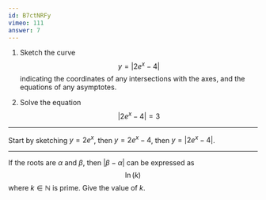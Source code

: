 ```yaml
---
id: B7ctNRFy
vimeo: 111
answer: 7
---
```


 1. Sketch the curve
    $$
    y = |2e^x - 4|
    $$
    indicating the coordinates of any intersections with the axes, and the equations of any asymptotes.

 1. Solve the equation
    $$
    |2e^x - 4| = 3
    $$

---

Start by sketching $y = 2e^x$, then $y = 2e^x - 4$, then $y = |2e^x - 4|$.

---

If the roots are $\alpha$ and $\beta$, then $|\beta - \alpha|$ can be expressed as
$$
\ln(k)
$$
where $k \in \mathbb{N}$ is prime. Give the value of $k$.
